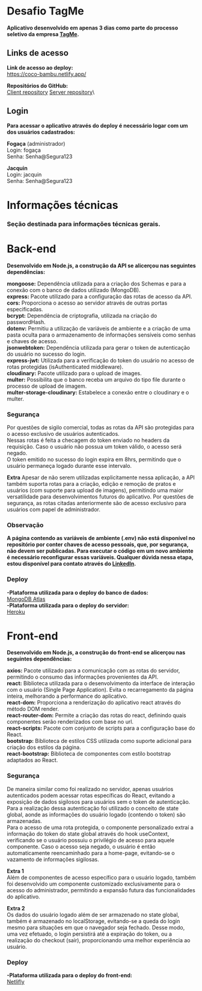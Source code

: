 # Desafio TagMe

**Aplicativo desenvolvido em apenas 3 dias como parte do processo seletivo da empresa [TagMe](https://landing.tagme.com.br/).**

## Links de acesso

**Link de acesso ao deploy:**\
https://coco-bambu.netlify.app/

**Repositórios do GitHub:**\
[Client repository](https://github.com/thiagoevg/tagme-client)
[Server repository](https://github.com/thiagoevg/tagme-server)\

## Login

**Para acessar o aplicativo através do deploy é necessário logar com um dos usuários cadastrados:**

**Fogaça** (administrador)\
Login: fogaça\
Senha: Senha@Segura123

**Jacquin**\
Login: jacquin\
Senha: Senha@Segura123

# Informações técnicas

### Seção destinada para informações técnicas gerais.

# Back-end

**Desenvolvido em Node.js, a construção da API se alicerçou nas seguintes dependências:**

**mongoose:** Dependência utilizada para a criação dos Schemas e para a conexão com o banco de dados utilizado (MongoDB).\
**express:** Pacote utilizado para a configuração das rotas de acesso da API.\
**cors:** Proporciona o acesso ao servidor através de outras portas especificadas.\
**bcrypt:** Dependência de criptografia, utilizada na criação do passwordHash.\
**dotenv:** Permitiu a utilização de variáveis de ambiente e a criação de uma pasta oculta para o armazenamento de informações sensíveis como senhas e chaves de acesso.\
**jsonwebtoken:** Dependência utilizada para gerar o token de autenticação do usuário no sucesso do login.\
**express-jwt:** Utilizada para a verificação do token do usuário no acesso de rotas protegidas (isAuthenticated middleware).\
**cloudinary:** Pacote utilizado para o upload de images.\
**multer:** Possibilita que o banco receba um arquivo do tipo file durante o processo de upload de imagem.\
**multer-storage-cloudinary:** Estabelece a conexão entre o cloudinary e o multer.

### Segurança

Por questões de sigilo comercial, todas as rotas da API são protegidas para o acesso exclusivo de usuários autenticados.\
Nessas rotas é feita a checagem do token enviado no headers da requisição. Caso o usuário não possua um token válido, o acesso será negado.\
O token emitido no sucesso do login expira em 8hrs, permitindo que o usuário permaneça logado durante esse intervalo.

**Extra**
Apesar de não serem utilizadas explicitamente nessa aplicação, a API também suporta rotas para a criação, edição e remoção de pratos e usuários (com suporte para upload de imagens), permitindo uma maior versatilidade para desenvolvimentos futuros do aplicativo. Por questões de segurança, as rotas citadas anteriormente são de acesso exclusivo para usuários com papel de administrador.

### Observação

**A página contendo as variáveis de ambiente (.env) não está disponível no repositório por conter chaves de acesso pessoais, que, por segurança, não devem ser publicadas. Para executar o código em um novo ambiente é necessário reconfigurar essas variáveis. Qualquer dúvida nessa etapa, estou disponível para contato através do [LinkedIn](https://www.linkedin.com/in/thiagoevg/).**

### Deploy

**-Plataforma utilizada para o deploy do banco de dados:**\
[MongoDB Atlas](https://www.mongodb.com/cloud/atlas)\
**-Plataforma utilizada para o deploy do servidor:**\
 [Heroku](https://id.heroku.com/)

# Front-end

**Desenvolvido em Node.js, a construção do front-end se alicerçou nas seguintes dependências:**

**axios:** Pacote utilizado para a comunicação com as rotas do servidor, permitindo o consumo das informações provenientes da API.\
**react:** Biblioteca utilizada para o desenvolvimento da interface de interação com o usuário (Single Page Application). Evita o recarregamento da página inteira, melhorando a performance do aplicativo.\
**react-dom:** Proporciona a renderização do aplicativo react através do método DOM render. \
**react-router-dom:** Permite a criação das rotas do react, definindo quais componentes serão renderizados com base no url.\
**react-scripts:** Pacote com conjunto de scripts para a configuração base do React.\
**bootstrap:** Biblioteca de estilos CSS utilizada como suporte adicional para criação dos estilos da página.\
**react-bootstrap:** Biblioteca de componentes com estilo bootstrap adaptados ao React.

### Segurança

De maneira similar como foi realizado no servidor, apenas usuários autenticados podem acessar rotas específicas do React, evitando a exposição de dados sigilosos para usuários sem o token de autenticação.\
Para a realização dessa autenticação foi utilizado o conceito de state global, aonde as informações do usuário logado (contendo o token) são armazenadas. \
Para o acesso de uma rota protegida, o componente personalizado extraí a informação do token do state global através do hook useContext, verificando se o usuário possuiu o privilégio de acesso para aquele componente. Caso o acesso seja negado, o usuário é então automaticamente reencaminhado para a home-page, evitando-se o vazamento de informações sigilosas.

**Extra 1**\
Além de componentes de acesso específico para o usuário logado, também foi desenvolvido um componente customizado exclusivamente para o acesso do administrador, permitindo a expansão futura das funcionalidades do aplicativo.

**Extra 2**\
Os dados do usuário logado além de ser armazenado no state global, também é armazenado no localStorage, evitando-se a queda do login mesmo para situações em que o navegador seja fechado. Desse modo, uma vez efetuado, o login persistirá até a expiração do token, ou a realização do checkout (sair), proporcionando uma melhor experiência ao usuário.

### Deploy

**-Plataforma utilizada para o deploy do front-end:**\
[Netlifly](https://www.netlify.com/)
